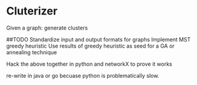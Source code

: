 Cluterizer
==========

Given a graph: generate clusters

##TODO
Standardize input and output formats for graphs
Implement MST greedy heuristic
Use results of greedy heuristic as seed for a GA or annealing technique

Hack the above together in python and networkX to prove it works

re-write in java or go becuase python is problematically slow.


